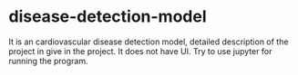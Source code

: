 # disease-detection-model
It is an cardiovascular disease detection model, detailed description of the project in give in the project. It does not have UI. Try to use jupyter for running the program.
